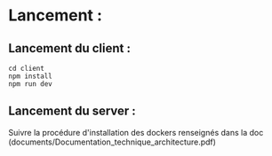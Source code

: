 # Lancement :

## Lancement du client :
```
cd client
npm install
npm run dev
```

## Lancement du server :

Suivre la procédure d'installation des dockers renseignés dans la doc (documents/Documentation_technique_architecture.pdf)